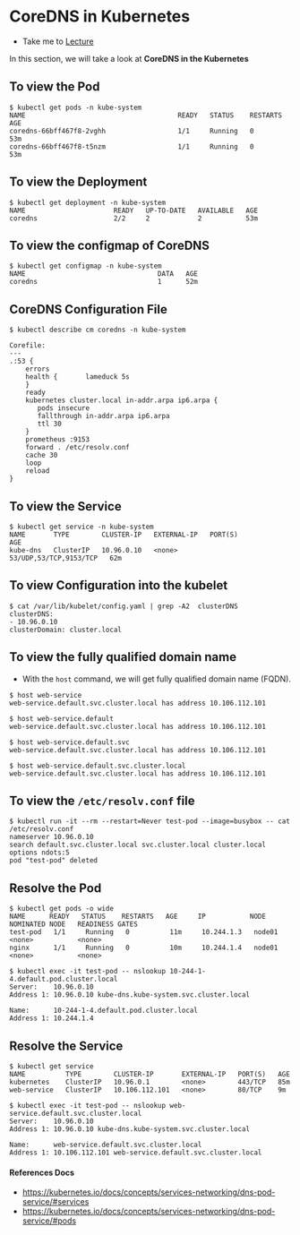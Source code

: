 # CoreDNS in Kubernetes

  - Take me to [Lecture](https://kodekloud.com/topic/coredns-in-kubernetes/)

In this section, we will take a look at **CoreDNS in the Kubernetes**


## To view the Pod

```
$ kubectl get pods -n kube-system
NAME                                      READY   STATUS    RESTARTS   AGE
coredns-66bff467f8-2vghh                  1/1     Running   0          53m
coredns-66bff467f8-t5nzm                  1/1     Running   0          53m
```

## To view the Deployment

```
$ kubectl get deployment -n kube-system
NAME                      READY   UP-TO-DATE   AVAILABLE   AGE
coredns                   2/2     2            2           53m
```

## To view the configmap of CoreDNS

```
$ kubectl get configmap -n kube-system
NAME                                 DATA   AGE
coredns                              1      52m
```

## CoreDNS Configuration File

```
$ kubectl describe cm coredns -n kube-system

Corefile:
---
.:53 {
    errors
    health {       lameduck 5s
    }
    ready
    kubernetes cluster.local in-addr.arpa ip6.arpa {
       pods insecure
       fallthrough in-addr.arpa ip6.arpa
       ttl 30
    }
    prometheus :9153
    forward . /etc/resolv.conf
    cache 30
    loop
    reload
}
```

## To view the Service 

```
$ kubectl get service -n kube-system
NAME       TYPE        CLUSTER-IP   EXTERNAL-IP   PORT(S)                  AGE
kube-dns   ClusterIP   10.96.0.10   <none>        53/UDP,53/TCP,9153/TCP   62m
```

## To view Configuration into the kubelet 

```
$ cat /var/lib/kubelet/config.yaml | grep -A2  clusterDNS
clusterDNS:
- 10.96.0.10
clusterDomain: cluster.local

```

## To view the fully qualified domain name

- With the `host` command, we will get fully qualified domain name (FQDN).

```
$ host web-service
web-service.default.svc.cluster.local has address 10.106.112.101

$ host web-service.default
web-service.default.svc.cluster.local has address 10.106.112.101

$ host web-service.default.svc
web-service.default.svc.cluster.local has address 10.106.112.101

$ host web-service.default.svc.cluster.local
web-service.default.svc.cluster.local has address 10.106.112.101
```

## To view the `/etc/resolv.conf` file

```
$ kubectl run -it --rm --restart=Never test-pod --image=busybox -- cat /etc/resolv.conf
nameserver 10.96.0.10
search default.svc.cluster.local svc.cluster.local cluster.local
options ndots:5
pod "test-pod" deleted
```

## Resolve the Pod 

```
$ kubectl get pods -o wide
NAME      READY   STATUS    RESTARTS   AGE     IP           NODE     NOMINATED NODE   READINESS GATES
test-pod   1/1     Running   0          11m     10.244.1.3   node01   <none>           <none>
nginx      1/1     Running   0          10m     10.244.1.4   node01   <none>           <none>

$ kubectl exec -it test-pod -- nslookup 10-244-1-4.default.pod.cluster.local
Server:    10.96.0.10
Address 1: 10.96.0.10 kube-dns.kube-system.svc.cluster.local

Name:      10-244-1-4.default.pod.cluster.local
Address 1: 10.244.1.4 
```

## Resolve the Service

```
$ kubectl get service
NAME          TYPE        CLUSTER-IP       EXTERNAL-IP   PORT(S)   AGE
kubernetes    ClusterIP   10.96.0.1        <none>        443/TCP   85m
web-service   ClusterIP   10.106.112.101   <none>        80/TCP    9m

$ kubectl exec -it test-pod -- nslookup web-service.default.svc.cluster.local
Server:    10.96.0.10
Address 1: 10.96.0.10 kube-dns.kube-system.svc.cluster.local

Name:      web-service.default.svc.cluster.local
Address 1: 10.106.112.101 web-service.default.svc.cluster.local

```


#### References Docs

- https://kubernetes.io/docs/concepts/services-networking/dns-pod-service/#services
- https://kubernetes.io/docs/concepts/services-networking/dns-pod-service/#pods
